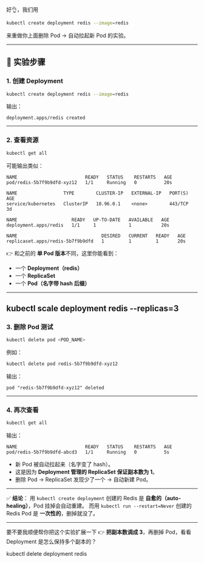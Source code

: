 好👌，我们用

```bash
kubectl create deployment redis --image=redis
```

来重做你上面删除 Pod → 自动拉起新 Pod 的实验。

---

## 🔹 实验步骤

### 1. 创建 Deployment

```bash
kubectl create deployment redis --image=redis
```

输出：

```
deployment.apps/redis created
```

---

### 2. 查看资源

```bash
kubectl get all
```

可能输出类似：

```
NAME                         READY   STATUS    RESTARTS   AGE
pod/redis-5b7f9b9dfd-xyz12   1/1     Running   0          20s

NAME                 TYPE        CLUSTER-IP   EXTERNAL-IP   PORT(S)   AGE
service/kubernetes   ClusterIP   10.96.0.1    <none>        443/TCP   3d

NAME                    READY   UP-TO-DATE   AVAILABLE   AGE
deployment.apps/redis   1/1     1            1           20s

NAME                               DESIRED   CURRENT   READY   AGE
replicaset.apps/redis-5b7f9b9dfd   1         1         1       20s
```

👉 和之前的 **单 Pod 版本**不同，这里你能看到：

* 一个 **Deployment（redis）**
* 一个 **ReplicaSet**
* 一个 **Pod（名字带 hash 后缀）**

---

kubectl scale deployment redis --replicas=3
---


### 3. 删除 Pod 测试

```bash
kubectl delete pod <POD_NAME>
```

例如：

```bash
kubectl delete pod redis-5b7f9b9dfd-xyz12
```

输出：

```
pod "redis-5b7f9b9dfd-xyz12" deleted
```

---

### 4. 再次查看

```bash
kubectl get all
```

输出：

```
NAME                         READY   STATUS    RESTARTS   AGE
pod/redis-5b7f9b9dfd-abcd3   1/1     Running   0          5s
```

* 新 Pod 被自动拉起来（名字变了 hash）。
* 这是因为 **Deployment 管理的 ReplicaSet 保证副本数为 1**。
* 删除 Pod → ReplicaSet 发现少了一个 → 自动新建 Pod。

---

✅ **结论**：
用 `kubectl create deployment` 创建的 Redis 是 **自愈的（auto-healing）**，Pod 挂掉会自动重建。
而用 `kubectl run --restart=Never` 创建的 Redis Pod 是 **一次性的**，删掉就没了。

---

要不要我顺便帮你把这个实验扩展一下 👉 **把副本数调成 3**，再删掉 Pod，看看 Deployment 是怎么保持多个副本的？


kubectl delete deployment redis